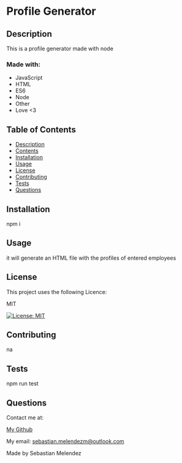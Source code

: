 
# Profile Generator

## Description

  This is a profile generator made with node
  
### Made with:
  
* JavaScript
* HTML
* ES6
* Node
* Other
* Love <3


## Table of Contents
* [Description](#description)
* [Contents](#contents)
* [Installation](#installation) 
* [Usage](#usage)
* [License](#licence)
* [Contributing](#contributing)
* [Tests](#tests)
* [Questions](#questions)


## Installation
  npm i
  
## Usage
  it will generate an HTML file with the profiles of entered employees
   

  ## License
  This project uses the following Licence:


  MIT
  
  [![License: MIT](https://img.shields.io/badge/License-MIT-yellow.svg)](https://opensource.org/licenses/MIT)

    
  

## Contributing
  na

## Tests
  npm run test

## Questions
  Contact me at:


  [My Github](https://github.com/SebasMelendez})


  My email: sebastian.melendezm@outlook.com 

Made by Sebastian Melendez

